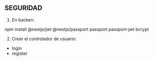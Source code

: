 ## SEGURIDAD

1. En backen:

npm install @nestjs/jwt @nestjs/passport passport passport-jwt bcrypt

2. Crear el controlador de usuario:

* login
* register